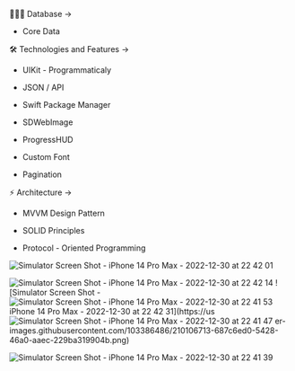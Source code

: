 👨🏻‍💻 Database ->

* Core Data 

🛠 Technologies and Features ->

* UIKit - Programmaticaly

* JSON / API

* Swift Package Manager

* SDWebImage

* ProgressHUD

* Custom Font

* Pagination

⚡️ Architecture ->

* MVVM Design Pattern

* SOLID Principles

* Protocol - Oriented Programming

![Simulator Screen Shot - iPhone 14 Pro Max - 2022-12-30 at 22 42 01](https://user-images.githubusercontent.com/103386486/210106698-50099507-ae2d-4bef-94a1-b6a081bc70e9.png)

![Simulator Screen Shot - iPhone 14 Pro Max - 2022-12-30 at 22 42 14](https://user-images.githubusercontent.com/103386486/210106700-654c7a75-9d7a-41de-ae81-c1cc4decf328.png)
![Simulator Screen Shot -![Simulator Screen Shot - iPhone 14 Pro Max - 2022-12-30 at 22 41 53](https://user-images.githubusercontent.com/103386486/210106723-298c3714-e1c7-44d4-a6a8-b38821df7a50.png)
 iPhone 14 Pro Max - 2022-12-30 at 22 42 31](https://us![Simulator Screen Shot - iPhone 14 Pro Max - 2022-12-30 at 22 41 47](https://user-images.githubusercontent.com/103386486/210106732-c51bbec7-12e4-4727-b2fe-64940434c87e.png)
er-images.githubusercontent.com/103386486/210106713-687c6ed0-5428-46a0-aaec-229ba319904b.png)


![Simulator Screen Shot - iPhone 14 Pro Max - 2022-12-30 at 22 41 39](https://user-images.githubusercontent.com/103386486/210106744-1f1a0449-6298-4c95-80d4-35bb91e08306.png)


